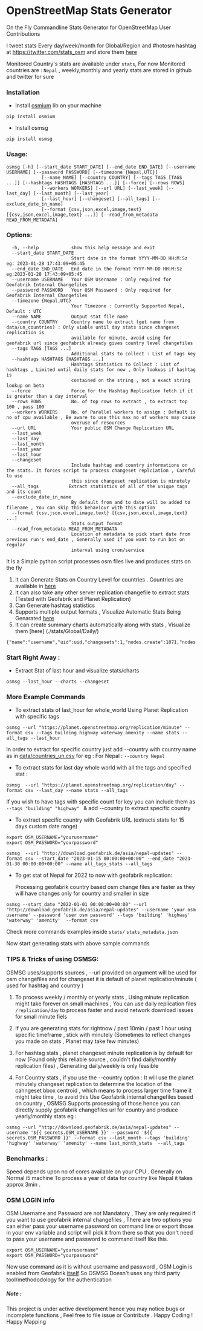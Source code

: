 # OpenStreetMap Stats Generator

On the Fly Commandline Stats Generator for OpenStreetMap User Contributions

I tweet stats Every day/week/month for Global/Region and #hotosm hashtag at https://twitter.com/stats_osm and store them [here](/stats/)

Monitored Country's stats are available under `stats`, For now Monitored countries are : `Nepal` , weekly,monthly and yearly stats are stored in github and twitter for sure

### Installation

- Install [osmium](https://github.com/osmcode/pyosmium) lib on your machine

```
pip install osmium
```

- Install osmsg

```
pip install osmsg
```

### Usage:

```
osmsg [-h] [--start_date START_DATE] [--end_date END_DATE] [--username USERNAME] [--password PASSWORD] [--timezone {Nepal,UTC}]
             [--name NAME] [--country COUNTRY] [--tags TAGS [TAGS ...]] [--hashtags HASHTAGS [HASHTAGS ...]] [--force] [--rows ROWS]
             [--workers WORKERS] [--url URL] [--last_week] [--last_day] [--last_month] [--last_year]
             [--last_hour] [--changeset] [--all_tags] [--exclude_date_in_name]
             [--format {csv,json,excel,image,text} [{csv,json,excel,image,text} ...]] [--read_from_metadata READ_FROM_METADATA]
```

### Options:

```
  -h, --help            show this help message and exit
  --start_date START_DATE
                        Start date in the format YYYY-MM-DD HH:M:Sz eg: 2023-01-28 17:43:09+05:45
  --end_date END_DATE   End date in the format YYYY-MM-DD HH:M:Sz eg:2023-01-28 17:43:09+05:45
  --username USERNAME   Your OSM Username : Only required for Geofabrik Internal Changefiles
  --password PASSWORD   Your OSM Password : Only required for Geofabrik Internal Changefiles
  --timezone {Nepal,UTC}
                        Your Timezone : Currently Supported Nepal, Default : UTC
  --name NAME           Output stat file name
  --country COUNTRY     Country name to extract (get name from data/un_countries) : Only viable until day stats since changeset replication is
                        available for minute, avoid using for geofabrik url since geofabrik already gives country level changefiles
  --tags TAGS [TAGS ...]
                        Additional stats to collect : List of tags key
  --hashtags HASHTAGS [HASHTAGS ...]
                        Hashtags Statistics to Collect : List of hashtags , Limited until daily stats for now , Only lookups if hashtag is
                        contained on the string , not a exact string lookup on beta
  --force               Force for the Hashtag Replication fetch if it is greater than a day interval
  --rows ROWS           No. of top rows to extract , to extract top 100 , pass 100
  --workers WORKERS     No. of Parallel workers to assign : Default is no of cpu available , Be aware to use this max no of workers may cause
                        overuse of resources
  --url URL             Your public OSM Change Replication URL
  --last_week
  --last_day
  --last_month
  --last_year
  --last_hour
  --changeset
                        Include hashtag and country informations on the stats. It forces script to process changeset replciation , Careful to use
                        this since changeset replication is minutely
  --all_tags           Extract statistics of all of the unique tags and its count
  --exclude_date_in_name
                        By default from and to date will be added to filename , You can skip this behaviour with this option
  --format {csv,json,excel,image,text} [{csv,json,excel,image,text} ...]
                        Stats output format
  --read_from_metadata READ_FROM_METADATA
                        Location of metadata to pick start date from previous run's end_date , Generally used if you want to run bot on regular
                        interval using cron/service
```

It is a Simple python script processes osm files live and produces stats on the fly

1. It can Generate Stats on Country Level for countries . Countries are available in [here](./data/countries_un.csv)
2. It can also take any other server replication changefile to extract stats (Tested with Geofabrik and Planet Replication)
3. Can Generate hashtag statistics
4. Supports multiple output formats , Visualize Automatic Stats Being Genarated [here](./stats/)
5. It can create summary charts automatically along with stats , Visualize them [here] (./stats/Global/Daily/)

```
{"name":"username","uid":uid,"changesets":1,"nodes.create":1071,"nodes.modify":2100,"nodes.delete":0,"ways.create":146,"ways.modify":69,"ways.delete":0,"relations.create":0,"relations.modify":1,"relations.delete":0,"building.create":138,"building.modify":11,"building.delete":0,"highway.create":5,"highway.modify":49,"highway.delete":0,"waterway.create":0,"waterway.modify":4,"waterway.delete":0,"amenity.create":0,"amenity.modify":3,"amenity.delete":0,"landuse.create":3,"landuse.modify":1,"landuse.delete":0,"natural.create":0,"natural.modify":3,"natural.delete":0,"total_map_changes":3387}
```

### Start Right Away : 
- Extract Stat of last hour and visualize stats/charts 
```
osmsg --last_hour --charts --changeset
```

### More Example Commands

- To extract stats of last_hour for whole_world Using Planet Replication with specific tags

```
osmsg --url "https://planet.openstreetmap.org/replication/minute" --format csv --tags building highway waterway amenity --name stats --all_tags --last_hour
```

In order to extract for specific country just add --country with country name as in [data/countries_un.csv](./data/countries_un.csv) for eg : For Nepal : `--country Nepal`

- To extract stats for last day whole world with all the tags and specified stat :

```
osmsg  --url "https://planet.openstreetmap.org/replication/day" --format csv --last_day --name stats --all_tags
```

If you wish to have tags with specific count for key you can include them as `--tags "building" "highway" ` & add --country to extract specific country

- To extract specific country with Geofabrik URL (extracts stats for 15 days custom date range)

```
export OSM_USERNAME="yourusername"
export OSM_PASSWORD="yourpassword"

osmsg  --url "http://download.geofabrik.de/asia/nepal-updates" --format csv --start_date "2023-01-15 00:00:00+00:00" --end_date "2023-01-30 00:00:00+00:00" --name all_tags_stats --all_tags
```

- To get stat of Nepal for 2022 to now with geofabrik replication:

  Processing geofabrik country based osm change files are faster as they will have changes only for country and smaller in size

```
osmsg --start_date "2022-01-01 00:00:00+00:00" --url "http://download.geofabrik.de/asia/nepal-updates" --username 'your osm username' --password 'user osm password' --tags 'building' 'highway' 'waterway' 'amenity'  --format csv
```

Check more commands examples inside `stats/` `stats_metadata.json`

Now start generating stats with above sample commands

### TIPS & Tricks of using OSMSG:

OSMSG uses/supports sources , --url provided on argument will be used for osm changefiles and for changeset it is default of planet replication/minute ( used for hashtag and country )

1. To process weekly / monthly or yearly stats , Using minute replication might take forever on small machines , You can use daily replication files `/replication/day` to process faster and avoid network download issues for small minute fiels

2. If you are generating stats for rightnow / past 10min / past 1 hour using specific timeframe , stick with minutely (Sometimes to reflect changes you made on stats , Planet may take few minutes)

3. For hashtag stats , planet changeset minute replication is by default for now (Found only this reliable source , couldn't find daily/monthly replication files) , Generating daily/weekly is only feasible

4. For Country stats , if you use the --country option : It will use the planet minutely changeset replication to determine the location of the cahngeset bbox centroid , which means to process larger time frame it might take time , to avoid this Use Geofabrik internal changefiles based on country , OSMSG Supports processing of those hence you can directly supply geofabrik changefiles url for country and produce yearly/monthly stats eg :

```
osmsg --url "http://download.geofabrik.de/asia/nepal-updates" --username '${{ secrets.OSM_USERNAME }}' --password '${{ secrets.OSM_PASSWORD }}' --format csv --last_month --tags 'building' 'highway' 'waterway' 'amenity' --name last_month_stats  --all_tags
```

### Benchmarks :

Speed depends upon no of cores available on your CPU .
Generally on Normal i5 machine To process a year of data for country like Nepal it takes approx 3min .

### OSM LOGIN info

OSM Username and Password are not Mandatory , They are only required if you want to use geofabrik internal changefiles , There are two options you can either pass your username password on command line or export those in your env variable and script will pick it from there so that you don't need to pass your username and password to command itself like this.

```
export OSM_USERNAME="yourusername"
export OSM_PASSWORD="yourpassword"
```

Now use command as it is without username and password , OSM Login is enabled from Geofabrik [itself](https://github.com/geofabrik/sendfile_osm_oauth_protector) So OSMSG Doesn't uses any third party tool/methododology for the authentication

##### Note :

This project is under active development hence you may notice bugs or incomplete functions , Feel free to file issue or Contribute . Happy Coding ! Happy Mapping

